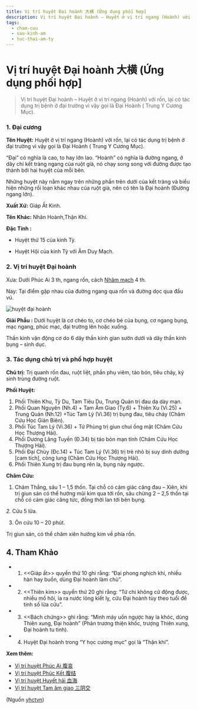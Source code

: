 ```yaml
---
title: Vị trí huyệt Đại hoành 大横 (Ứng dụng phối hợp]
description: Vị trí huyệt Đại hoành – Huyệt ở vị trí ngang (Hoành) với rốn, lại có tác dụng trị bệnh ở đại trường vì vậy gọi là Đại Hoành ( Trung Y Cương Mục).
tags:
  - cham-cuu
  - sau-kinh-am
  - tuc-thai-am-ty
---
```


# Vị trí huyệt Đại hoành 大横 (Ứng dụng phối hợp] 

> Vị trí huyệt Đại hoành – Huyệt ở vị trí ngang (Hoành) với rốn, lại có tác dụng trị bệnh ở đại trường vì vậy gọi là Đại Hoành ( Trung Y Cương Mục).

### 1. Đại cương

**Tên Huyệt:** Huyệt ở vị trí ngang (Hoành) với rốn, lại có tác dụng trị bệnh ở đại trường vì vậy gọi là Đại Hoành ( Trung Y Cương Mục).

“Đại” có nghĩa là cao, to hay lớn lao. “Hoành” có nghĩa là đường ngang, ở dây chỉ kết tràng ngang của ruột già, nó chạy song song với đường được tạo thành bởi hai huyệt của mỗi bên.

Những huyệt này nằm ngay trên những phần trên dưới của kết tràng và biểu hiện những rối loạn khác nhau của ruột già, nên có tên là Đại hoành (Đường ngang lớn).

**Xuất Xứ:** Giáp Ất Kinh.

**Tên** **Khác:** Nhân Hoành,Thận Khí.

**Đặc Tính :**

+ Huyệt thứ 15 của kinh Tỳ.

+ Huyệt Hội của kinh Tỳ với Âm Duy Mạch.

### 2. Vị trí huyệt Đại hoành

Xưa: Dưới Phúc Ai 3 th, ngang rốn, cách [Nhâm mạch](/yhctvn/dai-cuong-mach-nham/) 4 th.

Nay: Tại điểm gặp nhau của đường ngang qua rốn và đường dọc qua đầu vú.

![huyệt đại hoành](/imgs/yhctvn/huyet-dai-hoanh-300x169.jpg)

**Giải Phẫu :** Dưới huyệt là cơ chéo to, cơ chéo bé của bụng, cơ ngang bụng, mạc ngang, phúc mạc, đại trường lên hoặc xuống.

Thần kinh vận động cơ do 6 dây thần kinh gian sườn dưới và dây thần kinh bụng – sinh dục.

### 3. Tác dụng chủ trị và phố hợp huyệt

**Chủ trị:** Trị quanh rốn đau, ruột liệt, phần phụ viêm, táo bón, tiêu chảy, ký sinh trùng đường ruột.

**Phối Huyệt:**

1. Phối Thiên Khu, Tỳ Du, Tam Tiêu Du, Trung Quản trị đau dạ dày mạn.
2. Phối Quan Nguyên (Nh.4) + Tam Âm Giao (Ty.6) + Thiên Xu (Vi.25) + Trung Quản (Nh.12) +Túc Tam Lý (Vi.36) trị bụng đau, tiêu chảy (Châm Cứu Học Giản Biên).
3. Phối Túc Tam Lý (Vi.36) + Tứ Phùng trị giun chui ống mật (Châm Cứu Học Thượng Hải).
4. Phối Dương Lăng Tuyền (Đ.34) bị táo bón mạn tính (Châm Cứu Học Thượng Hải).
5. Phối Đại Chùy (Đc.14) + Túc Tam Lý (Vi.36) trị trẻ nhỏ bị suy dinh dưỡng [cam tích], còng lung (Châm Cứu Học Thượng Hải).
6. Phối Thiên Xung trị đau bụng rên la, bụng nảy ngược.

**Châm Cứu:** 

1. Châm Thẳng, sâu 1 – 1,5 thốn. Tại chỗ có cảm giác căng đau – Xiên, khi trị giun sán có thể hướng mũi kim qua tới rốn, sâu chừng 2 – 2,5 thốn tại chỗ có cảm giác căng tức, đồng thời lan tới bên bụng.

*2.* Cứu 5 lửa.

3. Ôn cứu 10 – 20 phút.

Trị giun sán, có thể châm xiên hướng kim về phía rốn.

## 4. Tham Khảo

* 1. <<Giáp ất>> quyển thứ 10 ghi rằng: “Đại phong nghịch khí, nhiều hàn hay buồn, dùng Đại hoành làm chủ”.
* 2. <<Thiên kim>> quyển thứ 20 ghi rằng: “Tứ chi không cử động được, nhiều mồ hôi, ỉa ra nước lỏng kiết lỵ, cứu Đại hoành tùy theo tuổi để tính số lửa cứu”.
* 3. <<Bách chứng>> ghi rằng: “Mình máy uốn ngược hay la khóc, dùng Thiên xung, Đại hoành” (Phản trương thiện khốc, trượng Thiên xung, Đại hoành tu tinh).
* 4. Huyệt Đại hoành trong “Y học cương mục” gọi là “Thận khí”.

**Xem thêm:**

* [Vị trí huyệt Phúc Ai 腹哀](/yhctvn/vi-tri-huyet-phuc-ai-%e8%85%b9%e5%93%80/)
* [Vị trí huyệt Phúc Kết 腹结](/yhctvn/vi-tri-huyet-phuc-ket-%e8%85%b9%e7%bb%93/)
* [Vị trí huyệt Huyết hải 血海](/yhctvn/vi-tri-huyet-huyet-hai-%e8%a1%80%e6%b5%b7/)
* [Vị trí huyệt Tam âm giao 三阴交](/yhctvn/vi-tri-huyet-tam-am-giao-%e4%b8%89%e9%98%b4%e4%ba%a4/)

(Nguồn <a href="https://yhctvn.com/vi-tri-huyet-dai-hoanh-大横/" target="_blank">yhctvn</a>)
